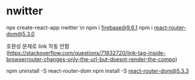 # nwitter

npx create-react-app nwitter \n
npm i firebase@9.6.1
npm i react-router-dom@5.3.0

호환성 문제로 link 작동 안함 (https://stackoverflow.com/questions/71832720/link-tag-inside-browserrouter-changes-only-the-url-but-doesnt-render-the-compo)

npm uninstall -S react-router-dom
npm install -S react-router-dom@5.3.3
